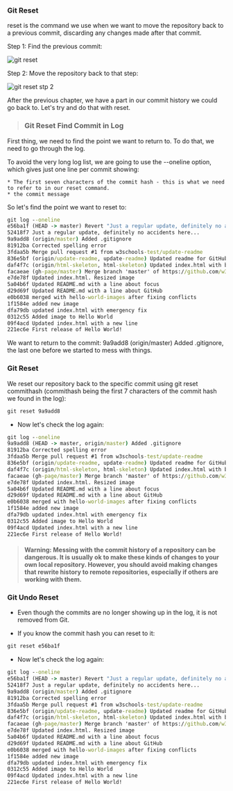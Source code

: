 ### Git Reset

reset is the command we use when we want to move the repository back to a previous commit, discarding any changes made after that commit.

Step 1: Find the previous commit:

![git reset](https://www.w3schools.com/git/img_reset_part1.gif)

Step 2: Move the repository back to that step:

![git reset stp 2](https://www.w3schools.com/git/img_reset_part2.gif)

After the previous chapter, we have a part in our commit history we could go back to. Let's try and do that with reset.

> ### Git Reset Find Commit in Log
First thing, we need to find the point we want to return to. To do that, we need to go through the log.

To avoid the very long log list, we are going to use the --oneline option, which gives just one line per commit showing:

    * The first seven characters of the commit hash - this is what we need to refer to in our reset command.
    * the commit message


So let's find the point we want to reset to:

```cmd
git log --oneline
e56ba1f (HEAD -> master) Revert "Just a regular update, definitely no accidents here..."
52418f7 Just a regular update, definitely no accidents here...
9a9add8 (origin/master) Added .gitignore
81912ba Corrected spelling error
3fdaa5b Merge pull request #1 from w3schools-test/update-readme
836e5bf (origin/update-readme, update-readme) Updated readme for GitHub Branches
daf4f7c (origin/html-skeleton, html-skeleton) Updated index.html with basic meta
facaeae (gh-page/master) Merge branch 'master' of https://github.com/w3schools-test/hello-world
e7de78f Updated index.html. Resized image
5a04b6f Updated README.md with a line about focus
d29d69f Updated README.md with a line about GitHub
e0b6038 merged with hello-world-images after fixing conflicts
1f1584e added new image
dfa79db updated index.html with emergency fix
0312c55 Added image to Hello World
09f4acd Updated index.html with a new line
221ec6e First release of Hello World!
```

We want to return to the commit: 9a9add8 (origin/master) Added .gitignore, the last one before we started to mess with things.

### Git Reset

We reset our repository back to the specific commit using git reset commithash (commithash being the first 7 characters of the commit hash we found in the log):


```cmd
git reset 9a9add8

```

* Now let's check the log again:


```cmd
git log --oneline
9a9add8 (HEAD -> master, origin/master) Added .gitignore
81912ba Corrected spelling error
3fdaa5b Merge pull request #1 from w3schools-test/update-readme
836e5bf (origin/update-readme, update-readme) Updated readme for GitHub Branches
daf4f7c (origin/html-skeleton, html-skeleton) Updated index.html with basic meta
facaeae (gh-page/master) Merge branch 'master' of https://github.com/w3schools-test/hello-world
e7de78f Updated index.html. Resized image
5a04b6f Updated README.md with a line about focus
d29d69f Updated README.md with a line about GitHub
e0b6038 merged with hello-world-images after fixing conflicts
1f1584e added new image
dfa79db updated index.html with emergency fix
0312c55 Added image to Hello World
09f4acd Updated index.html with a new line
221ec6e First release of Hello World!

```

> #### Warning: Messing with the commit history of a repository can be dangerous. It is usually ok to make these kinds of changes to your own local repository. However, you should avoid making changes that rewrite history to remote repositories, especially if others are working with them.


### Git Undo Reset


* Even though the commits are no longer showing up in the log, it is not removed from Git.

* If you know the commit hash you can reset to it:

```cmd
git reset e56ba1f

```

* Now let's check the log again:

```cmd
git log --oneline
e56ba1f (HEAD -> master) Revert "Just a regular update, definitely no accidents here..."
52418f7 Just a regular update, definitely no accidents here...
9a9add8 (origin/master) Added .gitignore
81912ba Corrected spelling error
3fdaa5b Merge pull request #1 from w3schools-test/update-readme
836e5bf (origin/update-readme, update-readme) Updated readme for GitHub Branches
daf4f7c (origin/html-skeleton, html-skeleton) Updated index.html with basic meta
facaeae (gh-page/master) Merge branch 'master' of https://github.com/w3schools-test/hello-world
e7de78f Updated index.html. Resized image
5a04b6f Updated README.md with a line about focus
d29d69f Updated README.md with a line about GitHub
e0b6038 merged with hello-world-images after fixing conflicts
1f1584e added new image
dfa79db updated index.html with emergency fix
0312c55 Added image to Hello World
09f4acd Updated index.html with a new line
221ec6e First release of Hello World!
```